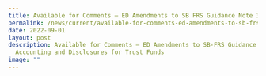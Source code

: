 ```yaml
---
title: Available for Comments – ED Amendments to SB FRS Guidance Note 3
permalink: /news/current/available-for-comments-ed-amendments-to-sb-frs-guidance-note-3/
date: 2022-09-01
layout: post
description: Available for Comments – ED Amendments to SB-FRS Guidance Note 3
  Accounting and Disclosures for Trust Funds
image: ""
---
```

